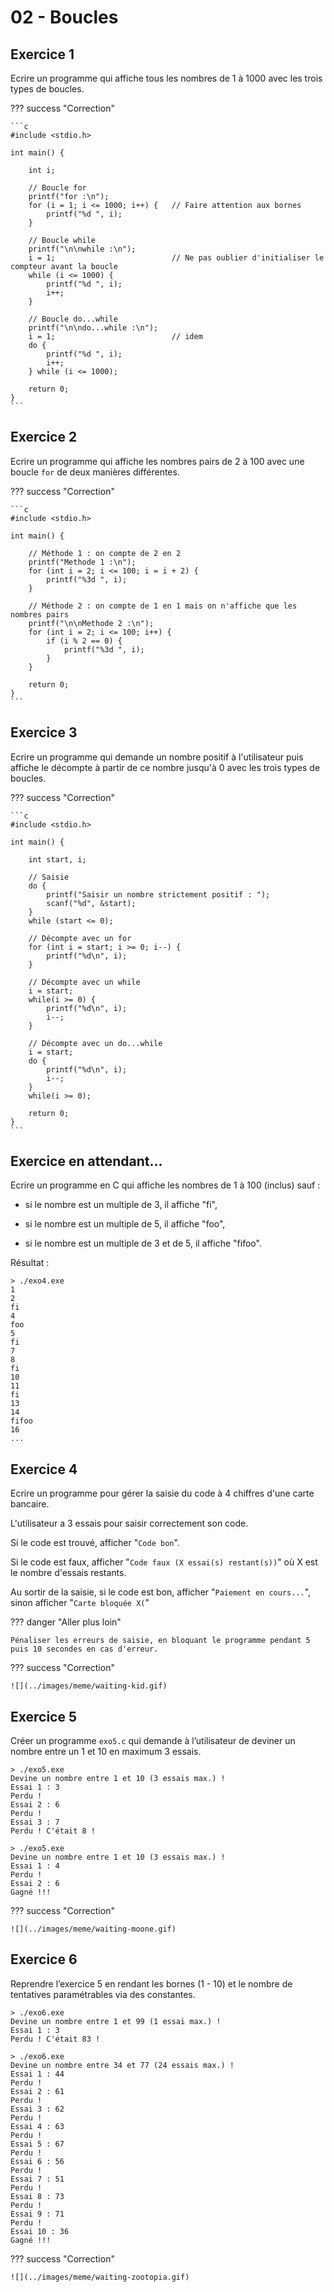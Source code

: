 # 02 - Boucles

## Exercice 1

Ecrire un programme qui affiche tous les nombres de 1 à 1000 avec les trois types de boucles.

??? success "Correction"

    ```c
    #include <stdio.h>

    int main() {

        int i;

        // Boucle for
        printf("for :\n");
        for (i = 1; i <= 1000; i++) {   // Faire attention aux bornes
            printf("%d ", i);
        }

        // Boucle while
        printf("\n\nwhile :\n");
        i = 1;                          // Ne pas oublier d'initialiser le compteur avant la boucle
        while (i <= 1000) {
            printf("%d ", i);
            i++;
        }

        // Boucle do...while
        printf("\n\ndo...while :\n");
        i = 1;                          // idem
        do {
            printf("%d ", i);
            i++;
        } while (i <= 1000);

        return 0;
    }
    ```

## Exercice 2

Ecrire un programme qui affiche les nombres pairs de 2 à 100 avec une boucle `for` de deux manières différentes.

??? success "Correction"

    ```c
    #include <stdio.h>

    int main() {

        // Méthode 1 : on compte de 2 en 2
        printf("Methode 1 :\n");
        for (int i = 2; i <= 100; i = i + 2) {
            printf("%3d ", i);
        }

        // Méthode 2 : on compte de 1 en 1 mais on n'affiche que les nombres pairs
        printf("\n\nMethode 2 :\n");
        for (int i = 2; i <= 100; i++) {
            if (i % 2 == 0) {
                printf("%3d ", i);
            }
        }

        return 0;
    }
    ```

## Exercice 3

Ecrire un programme qui demande un nombre positif à l'utilisateur puis affiche le décompte à partir de ce nombre jusqu'à 0 avec les trois types de boucles.

??? success "Correction"

    ```c
    #include <stdio.h>

    int main() {

        int start, i;

        // Saisie
        do {
            printf("Saisir un nombre strictement positif : ");
            scanf("%d", &start);
        }
        while (start <= 0);

        // Décompte avec un for
        for (int i = start; i >= 0; i--) {
            printf("%d\n", i);
        }
        
        // Décompte avec un while
        i = start;
        while(i >= 0) {
            printf("%d\n", i);
            i--;
        }

        // Décompte avec un do...while
        i = start;
        do {
            printf("%d\n", i);
            i--;
        }
        while(i >= 0);

        return 0;
    }
    ```


## Exercice en attendant...

Ecrire un programme en C qui affiche les nombres de 1 à 100 (inclus) sauf : 

+   si le nombre est un multiple de 3, il affiche "fi",

+   si le nombre est un multiple de 5, il affiche "foo",

+   si le nombre est un multiple de 3 et de 5, il affiche "fifoo".  

Résultat : 
```
> ./exo4.exe
1
2
fi
4
foo
5
fi
7
8
fi
10
11
fi
13
14
fifoo
16
...
```

## Exercice 4

Ecrire un programme pour gérer la saisie du code à 4 chiffres d'une carte bancaire.

L'utilisateur a 3 essais pour saisir correctement son code.

Si le code est trouvé, afficher "`Code bon`".

Si le code est faux, afficher "`Code faux (X essai(s) restant(s))`" où X est le nombre d'essais restants.

Au sortir de la saisie, si le code est bon, afficher "`Paiement en cours...`", sinon afficher "`Carte bloquée X(`" 

??? danger "Aller plus loin"

    Pénaliser les erreurs de saisie, en bloquant le programme pendant 5 puis 10 secondes en cas d'erreur.

??? success "Correction"

    ![](../images/meme/waiting-kid.gif)

## Exercice 5

Créer un programme `exo5.c` qui demande à l’utilisateur de deviner un nombre entre un 1 et 10 en maximum 3 essais.

```
> ./exo5.exe
Devine un nombre entre 1 et 10 (3 essais max.) !
Essai 1 : 3
Perdu !
Essai 2 : 6
Perdu !
Essai 3 : 7
Perdu ! C'était 8 !

> ./exo5.exe
Devine un nombre entre 1 et 10 (3 essais max.) !
Essai 1 : 4
Perdu !
Essai 2 : 6
Gagné !!!
```

??? success "Correction"

    ![](../images/meme/waiting-moone.gif)

## Exercice 6

Reprendre l’exercice 5 en rendant les bornes (1 - 10) et le nombre de tentatives paramétrables via des constantes.

```
> ./exo6.exe
Devine un nombre entre 1 et 99 (1 essai max.) !
Essai 1 : 3
Perdu ! C'était 83 !

> ./exo6.exe
Devine un nombre entre 34 et 77 (24 essais max.) !
Essai 1 : 44
Perdu !
Essai 2 : 61
Perdu !
Essai 3 : 62
Perdu !
Essai 4 : 63
Perdu !
Essai 5 : 67
Perdu !
Essai 6 : 56
Perdu !
Essai 7 : 51
Perdu !
Essai 8 : 73
Perdu !
Essai 9 : 71
Perdu !
Essai 10 : 36
Gagné !!!
```

??? success "Correction"

    ![](../images/meme/waiting-zootopia.gif)